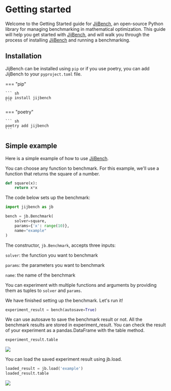 # Getting started

Welcome to the Getting Started guide for [JijBench], an open-source Python library for managing benchmarking in mathematical optimization.
This guide will help you get started with [JijBench], and will walk you through the process of installing [JijBench] and running a benchmarking.

  [JijBench]: https://github.com/Jij-Inc/JijBench

## Installation

JijBench can be installed using `pip` or if you use poetry, you can add JijBench to your `pyproject.toml` file.

=== "pip"

    ``` sh
    pip install jijbench
    ```

=== "poetry"

    ``` sh
    poetry add jijbench
    ```

## Simple example

Here is a simple example of how to use [JijBench].

You can choose any function to benchmark. For this example, we'll use a function that returns the square of a number.

```python
def square(x):
    return x*x

```

The code below sets up the benchmark:

```python
import jijbench as jb

bench = jb.Benchmark(
    solver=square,
    params={'x': range(10)},
    name="example"
)

```

The constructor, `jb.Benchmark`, accepts three inputs:

`solver`: the function you want to benchmark

`params`: the parameters you want to benchmark

`name`: the name of the benchmark

You can experiment with multiple functions and arguments by providing them as tuples to `solver` and `params`.

We have finished setting up the benchmark. Let's run it!

```python
experiment_result = bench(autosave=True)

```

We can use autosave to save the benchmark result or not. All the benchmark results are stored in experiment_result. You can check the result of your experiment as a pandas.DataFrame with the table method.

```python
experiment_result.table

```

![](assets/images/getting_started1.png)

You can load the saved experiment result using jb.load.

```python
loaded_result = jb.load('example')
loaded_result.table

```

![](assets/images/getting_started2.png)